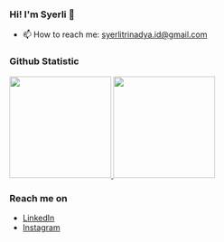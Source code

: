 ### Hi! I'm Syerli 👋

- 📫 How to reach me: syerlitrinadya.id@gmail.com

### Github Statistic
<p align="left">
<a href="https://github.com/Syerlinadya">
  <img height="180em" src="https://github-readme-stats-eight-theta.vercel.app/api?username=Syerlinadya&show_icons=true&theme=algolia&include_all_commits=true&count_private=true"/>
  <img height="180em" src="https://github-readme-stats-eight-theta.vercel.app/api/top-langs/?username=Syerlinadya&layout=compact&langs_count=8&theme=algolia"/>
</a>
</p>

### Reach me on
- <a href="https://www.linkedin.com/in/syerlitrinadya/">LinkedIn</a>
- <a href="https://instagram.com/sherlitrnd">Instagram</a>
